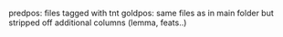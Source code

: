 predpos: files tagged with tnt
goldpos: same files as in main folder but stripped off additional columns (lemma, feats..)